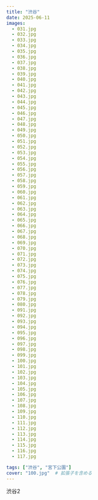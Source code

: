 ```yaml
---
title: "渋谷"
date: 2025-06-11
images:
  - 031.jpg
  - 032.jpg
  - 033.jpg
  - 034.jpg
  - 035.jpg
  - 036.jpg
  - 037.jpg
  - 038.jpg
  - 039.jpg
  - 040.jpg
  - 041.jpg
  - 042.jpg
  - 043.jpg
  - 044.jpg
  - 045.jpg
  - 046.jpg
  - 047.jpg
  - 048.jpg
  - 049.jpg
  - 050.jpg
  - 051.jpg
  - 052.jpg
  - 053.jpg
  - 054.jpg
  - 055.jpg
  - 056.jpg
  - 057.jpg
  - 058.jpg
  - 059.jpg
  - 060.jpg
  - 061.jpg
  - 062.jpg
  - 063.jpg
  - 064.jpg
  - 065.jpg
  - 066.jpg
  - 067.jpg
  - 068.jpg
  - 069.jpg
  - 070.jpg
  - 071.jpg
  - 072.jpg
  - 073.jpg
  - 074.jpg
  - 075.jpg
  - 076.jpg
  - 077.jpg
  - 078.jpg
  - 079.jpg
  - 080.jpg
  - 091.jpg
  - 092.jpg
  - 093.jpg
  - 094.jpg
  - 095.jpg
  - 096.jpg
  - 097.jpg
  - 098.jpg
  - 099.jpg
  - 100.jpg
  - 101.jpg
  - 102.jpg
  - 103.jpg
  - 104.jpg
  - 105.jpg
  - 106.jpg
  - 107.jpg
  - 108.jpg
  - 109.jpg
  - 110.jpg
  - 111.jpg
  - 112.jpg
  - 113.jpg
  - 114.jpg
  - 115.jpg
  - 116.jpg
  - 117.jpg

tags: ["渋谷", "宮下公園"]
cover: "100.jpg"  # 拡張子を含める
---
```

渋谷2
